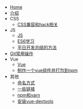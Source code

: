 * [Home](/)
* [介绍](docs/introduce.md)
* CSS
  * [CSS兼容和hack相关](docs/css/兼容和hack相关.md)
* JS
  * [JS](docs/JS/JS.md)
  * [ES6学习](docs/JS/ES6学习.md)
  * [平日开发总结的方法](docs/JS/平日开发总结的方法.md)
* [Git常用操作](docs/git/git常用操作.md)
* Vue
  * [Vue](docs/vue/index.md)
  * [制作一个vue组件并打包到npm](docs/vue/制作一个vue组件并打包到npm/main.md)
* 其他
  * [命名方式](docs/other/命名方式.md)
  * [一些链接](docs/other/一些链接.md)
  * [npm和yarn](docs/other/npm和yarn.md)
  * [安装vue-devtools](docs/other/安装vue-devtools.md)
